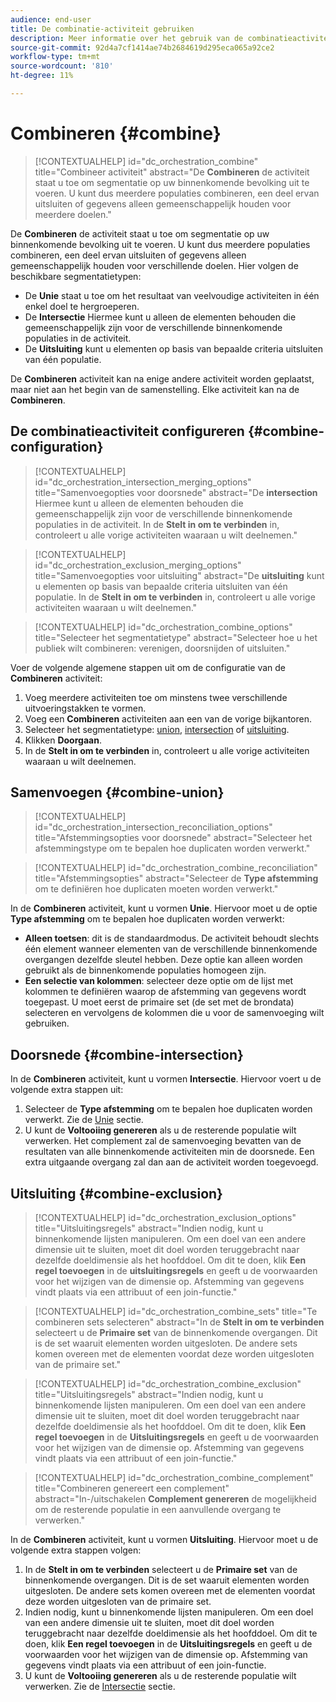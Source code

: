 ```yaml
---
audience: end-user
title: De combinatie-activiteit gebruiken
description: Meer informatie over het gebruik van de combinatieactiviteit
source-git-commit: 92d4a7cf1414ae74b2684619d295eca065a92ce2
workflow-type: tm+mt
source-wordcount: '810'
ht-degree: 11%

---
```


# Combineren {#combine}

>[!CONTEXTUALHELP]
>id="dc_orchestration_combine"
>title="Combineer activiteit"
>abstract="De **Combineren** de activiteit staat u toe om segmentatie op uw binnenkomende bevolking uit te voeren. U kunt dus meerdere populaties combineren, een deel ervan uitsluiten of gegevens alleen gemeenschappelijk houden voor meerdere doelen."

De **Combineren** de activiteit staat u toe om segmentatie op uw binnenkomende bevolking uit te voeren. U kunt dus meerdere populaties combineren, een deel ervan uitsluiten of gegevens alleen gemeenschappelijk houden voor verschillende doelen. Hier volgen de beschikbare segmentatietypen:

* De **Unie** staat u toe om het resultaat van veelvoudige activiteiten in één enkel doel te hergroeperen.
* De **Intersectie** Hiermee kunt u alleen de elementen behouden die gemeenschappelijk zijn voor de verschillende binnenkomende populaties in de activiteit.
* De **Uitsluiting** kunt u elementen op basis van bepaalde criteria uitsluiten van één populatie.


De **Combineren** activiteit kan na enige andere activiteit worden geplaatst, maar niet aan het begin van de samenstelling. Elke activiteit kan na de **Combineren**.


## De combinatieactiviteit configureren {#combine-configuration}

>[!CONTEXTUALHELP]
>id="dc_orchestration_intersection_merging_options"
>title="Samenvoegopties voor doorsnede"
>abstract="De **intersection** Hiermee kunt u alleen de elementen behouden die gemeenschappelijk zijn voor de verschillende binnenkomende populaties in de activiteit. In de **Stelt in om te verbinden** in, controleert u alle vorige activiteiten waaraan u wilt deelnemen."

>[!CONTEXTUALHELP]
>id="dc_orchestration_exclusion_merging_options"
>title="Samenvoegopties voor uitsluiting"
>abstract="De **uitsluiting** kunt u elementen op basis van bepaalde criteria uitsluiten van één populatie. In de **Stelt in om te verbinden** in, controleert u alle vorige activiteiten waaraan u wilt deelnemen."

>[!CONTEXTUALHELP]
>id="dc_orchestration_combine_options"
>title="Selecteer het segmentatietype"
>abstract="Selecteer hoe u het publiek wilt combineren: verenigen, doorsnijden of uitsluiten."

Voer de volgende algemene stappen uit om de configuratie van de **Combineren** activiteit:

1. Voeg meerdere activiteiten toe om minstens twee verschillende uitvoeringstakken te vormen.
1. Voeg een **Combineren** activiteiten aan een van de vorige bijkantoren.
1. Selecteer het segmentatietype: [union](#union), [intersection](#intersection) of [uitsluiting](#exclusion).
1. Klikken **Doorgaan**.
1. In de **Stelt in om te verbinden** in, controleert u alle vorige activiteiten waaraan u wilt deelnemen.

## Samenvoegen {#combine-union}

>[!CONTEXTUALHELP]
>id="dc_orchestration_intersection_reconciliation_options"
>title="Afstemmingsopties voor doorsnede"
>abstract="Selecteer het afstemmingstype om te bepalen hoe duplicaten worden verwerkt."

>[!CONTEXTUALHELP]
>id="dc_orchestration_combine_reconciliation"
>title="Afstemmingsopties"
>abstract="Selecteer de **Type afstemming** om te definiëren hoe duplicaten moeten worden verwerkt."

In de **Combineren** activiteit, kunt u vormen **Unie**. Hiervoor moet u de optie **Type afstemming** om te bepalen hoe duplicaten worden verwerkt:

* **Alleen toetsen**: dit is de standaardmodus. De activiteit behoudt slechts één element wanneer elementen van de verschillende binnenkomende overgangen dezelfde sleutel hebben. Deze optie kan alleen worden gebruikt als de binnenkomende populaties homogeen zijn.
* **Een selectie van kolommen**: selecteer deze optie om de lijst met kolommen te definiëren waarop de afstemming van gegevens wordt toegepast. U moet eerst de primaire set (de set met de brondata) selecteren en vervolgens de kolommen die u voor de samenvoeging wilt gebruiken.

## Doorsnede {#combine-intersection}

In de **Combineren** activiteit, kunt u vormen **Intersectie**. Hiervoor voert u de volgende extra stappen uit:

1. Selecteer de **Type afstemming** om te bepalen hoe duplicaten worden verwerkt. Zie de [Unie](#union) sectie.
1. U kunt de **Voltooiing genereren** als u de resterende populatie wilt verwerken. Het complement zal de samenvoeging bevatten van de resultaten van alle binnenkomende activiteiten min de doorsnede. Een extra uitgaande overgang zal dan aan de activiteit worden toegevoegd.

## Uitsluiting {#combine-exclusion}

>[!CONTEXTUALHELP]
>id="dc_orchestration_exclusion_options"
>title="Uitsluitingsregels"
>abstract="Indien nodig, kunt u binnenkomende lijsten manipuleren. Om een doel van een andere dimensie uit te sluiten, moet dit doel worden teruggebracht naar dezelfde doeldimensie als het hoofddoel. Om dit te doen, klik **Een regel toevoegen** in de **uitsluitingsregels** en geeft u de voorwaarden voor het wijzigen van de dimensie op. Afstemming van gegevens vindt plaats via een attribuut of een join-functie."

>[!CONTEXTUALHELP]
>id="dc_orchestration_combine_sets"
>title="Te combineren sets selecteren"
>abstract="In de **Stelt in om te verbinden** selecteert u de **Primaire set** van de binnenkomende overgangen. Dit is de set waaruit elementen worden uitgesloten. De andere sets komen overeen met de elementen voordat deze worden uitgesloten van de primaire set."

>[!CONTEXTUALHELP]
>id="dc_orchestration_combine_exclusion"
>title="Uitsluitingsregels"
>abstract="Indien nodig, kunt u binnenkomende lijsten manipuleren. Om een doel van een andere dimensie uit te sluiten, moet dit doel worden teruggebracht naar dezelfde doeldimensie als het hoofddoel. Om dit te doen, klik **Een regel toevoegen** in de **Uitsluitingsregels** en geeft u de voorwaarden voor het wijzigen van de dimensie op. Afstemming van gegevens vindt plaats via een attribuut of een join-functie."

>[!CONTEXTUALHELP]
>id="dc_orchestration_combine_complement"
>title="Combineren genereert een complement"
>abstract="In-/uitschakelen **Complement genereren** de mogelijkheid om de resterende populatie in een aanvullende overgang te verwerken."

In de **Combineren** activiteit, kunt u vormen **Uitsluiting**. Hiervoor moet u de volgende extra stappen volgen:

1. In de **Stelt in om te verbinden** selecteert u de **Primaire set** van de binnenkomende overgangen. Dit is de set waaruit elementen worden uitgesloten. De andere sets komen overeen met de elementen voordat deze worden uitgesloten van de primaire set.
1. Indien nodig, kunt u binnenkomende lijsten manipuleren. Om een doel van een andere dimensie uit te sluiten, moet dit doel worden teruggebracht naar dezelfde doeldimensie als het hoofddoel. Om dit te doen, klik **Een regel toevoegen** in de **Uitsluitingsregels** en geeft u de voorwaarden voor het wijzigen van de dimensie op. Afstemming van gegevens vindt plaats via een attribuut of een join-functie.
1. U kunt de **Voltooiing genereren** als u de resterende populatie wilt verwerken. Zie de [Intersectie](#intersection) sectie.

<!--
## Examples{#combine-examples}

In the following example, we are using a **Combine** activity and we add a **union** to retrieves all the profiles of the two queries: persons between 18 and 27 years old and persons between 34 and 40 years old.

![](../assets/workflow-union-example.png)

The following example shows the **intersection** between two query activities. It is being used here to retrieve profiles who are between 18 to 27 years old and whose email address has been provided.

![](../assets/workflow-intersection-example.png)

The following **exclusion** example shows two queries configured to filter profiles who are between 18 and 27 years old and have an Adobe email domain. The profiles with an Adobe email domain are then excluded from the first set. 

![](../assets/workflow-exclusion-example.png)
-->
